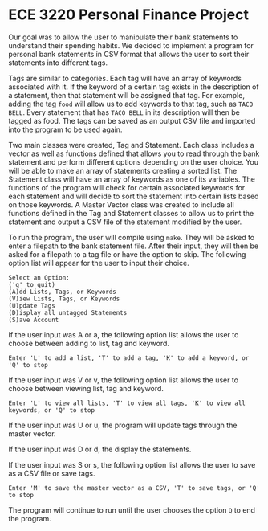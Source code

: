 # ECE 3220 Personal Finance Project

Our goal was to allow the user to manipulate their bank statements to understand their spending habits. We decided to implement a program for personal bank statements in CSV format that allows the user to sort their statements into different tags.

Tags are similar to categories. Each tag will have an array of keywords associated with it. If the keyword of a certain tag exists in the description of a statement, then that statement will be assigned that tag. For example, adding the tag `food` will allow us to add keywords to that tag, such as `TACO BELL`. Every statement that has `TACO BELL` in its description will then be tagged as food. The tags can be saved as an output CSV file and imported into the program to be used again.

Two main classes were created, Tag and Statement. Each class includes a vector as well as functions defined that allows you to read through the bank statement and perform different options depending on the user choice. You will be able to make an array of statements creating a sorted list. The Statement class will have an array of keywords as one of its variables. The functions of the program will check for certain associated keywords for each statement and will decide to sort the statement into certain lists based on those keywords. A Master Vector class was created to include all functions defined in the Tag and Statement classes to allow us to print the statement and output a CSV file of the statement modified by the user. 

To run the program, the user will compile using `make`. They will be asked to enter a filepath to the bank statement file. After their input, they will then be asked for a filepath to a tag file or have the option to skip. The following option list will appear for the user to input their choice. 
```
Select an Option:
('q' to quit)	
(A)dd Lists, Tags, or Keywords
(V)iew Lists, Tags, or Keywords
(U)pdate Tags
(D)isplay all untagged Statements
(S)ave Account
```
If the user input was A or a, the following option list allows the user to choose between adding to list, tag and keyword. 
```
Enter 'L' to add a list, 'T' to add a tag, 'K' to add a keyword, or 'Q' to stop
```
If the user input was V or v, the following option list allows the user to choose between viewing list, tag and keyword.
```
Enter 'L' to view all lists, 'T' to view all tags, 'K' to view all keywords, or 'Q' to stop
```
If the user input was U or u, the program will update tags through the master vector. 

If the user input was D or d, the display the statements. 

If the user input was S or s, the following option list allows the user to save as a CSV file or save tags. 
```
Enter 'M' to save the master vector as a CSV, 'T' to save tags, or 'Q' to stop
```
The program will continue to run until the user chooses the option `Q` to end the program. 
